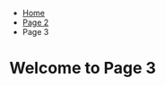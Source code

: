 <ul class="breadcrumb">
  <li><a href="index.html">Home</a></li>
  <li><a href="Page2.html">Page 2</a></li>
  <li>Page 3</li>
</ul>


<h1>Welcome to Page 3</h1>
